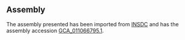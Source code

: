 
Assembly
--------

The assembly presented has been imported from 
[INSDC](http://www.insdc.org) and has the assembly accession
[GCA\_011066795.1](http://www.ebi.ac.uk/ena/data/view/GCA_011066795.1).

